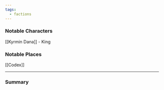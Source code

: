```yaml
---
tags:
  - factions
---
```

### Notable Characters
[[Kyrmin Dana]] - King

### Notable Places
[[Codex]]

___
### Summary
